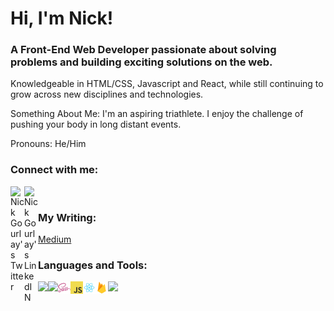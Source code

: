 <h1 align="left">Hi, I'm Nick!</h1>
<h3 align="left">A Front-End Web Developer passionate about solving problems and building exciting solutions on the web.</h3>

Knowledgeable in HTML/CSS, Javascript and React, while still continuing to grow across new disciplines and technologies.

Something About Me: I'm an aspiring triathlete. I enjoy the challenge of pushing your body in long distant events.

Pronouns: He/Him

<h3 align="left">Connect with me:</h3>

<a href="https://twitter.com/NicholG90">
  <img align="left" alt="Nick Gourlay's Twitter" width="22px" src="https://user-images.githubusercontent.com/41203930/174125254-d52e8667-bbe2-4216-b967-d00a81a567f3.png" />
</a>
<a href="https://linkedin.com/in/nickgourlay">
  <img align="left" alt="Nick Gourlay's LinkedIN" width="22px" src="https://user-images.githubusercontent.com/41203930/174125450-6f107867-f308-4235-8c13-905a52558137.png" />
</a>

<br>

<h3 align="left">My Writing:</h3>
<p><a href="https://medium.com/@nickgourlay">Medium</a></p>

<h3 align="left">Languages and Tools:</h3>

<img align="left" height="20" src="https://user-images.githubusercontent.com/41203930/174125678-8d078690-98ff-47ad-9abf-979e450eab59.png">
<img align="left" height="20" src="https://user-images.githubusercontent.com/41203930/174126599-a55876ca-3e40-4c63-a167-0e392dcd0ded.png">
<img align="left" height="20" src="https://raw.githubusercontent.com/github/explore/80688e429a7d4ef2fca1e82350fe8e3517d3494d/topics/sass/sass.png">
<img align="left" height="20" src="https://raw.githubusercontent.com/github/explore/80688e429a7d4ef2fca1e82350fe8e3517d3494d/topics/javascript/javascript.png">
<img align="left" height="20" src="https://raw.githubusercontent.com/github/explore/80688e429a7d4ef2fca1e82350fe8e3517d3494d/topics/react/react.png">
<img align="left" height="20" src="https://raw.githubusercontent.com/github/explore/80688e429a7d4ef2fca1e82350fe8e3517d3494d/topics/firebase/firebase.png">
<img align="left" height="20" src="https://user-images.githubusercontent.com/41203930/174126751-7bd7aa44-0f3d-4cdd-a83d-5f7c76bfe2b0.png">

<!-- ReadMe Inspired by ALex Calia (https://github.com/alexcalia/alexcalia/blob/main/README.md) -->
